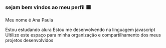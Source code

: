 ### sejam bem vindos ao meu perfil 🟦

Meu nome é Ana Paula

Estou estudando alura 
Estou me desenvolvendo na linguagem javascript
Ultilizo este espaço para minha organização e compartilhamento dos meus projetos desenvolvidos 
